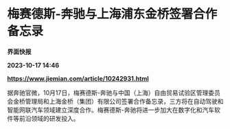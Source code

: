 # 梅赛德斯-奔驰与上海浦东金桥签署合作备忘录
**界面快报**

**2023-10-17 14:46**

**https://www.jiemian.com/article/10242931.html**

据奔驰官微，10月17日，梅赛德斯-奔驰与中国（上海）自由贸易试验区管理委员会金桥管理局和上海金桥（集团）有限公司签署合作备忘录，三方将在自动驾驶和智能网联汽车领域建立深度合作。梅赛德斯-奔驰将进一步加大在数字化和汽车软件等前沿领域的研发投入。